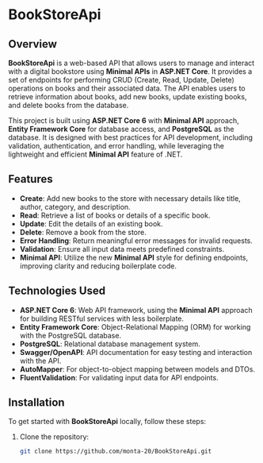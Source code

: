 # BookStoreApi

## Overview

**BookStoreApi** is a web-based API that allows users to manage and interact with a digital bookstore using **Minimal APIs** in **ASP.NET Core**. It provides a set of endpoints for performing CRUD (Create, Read, Update, Delete) operations on books and their associated data. The API enables users to retrieve information about books, add new books, update existing books, and delete books from the database.

This project is built using **ASP.NET Core 6** with **Minimal API** approach, **Entity Framework Core** for database access, and **PostgreSQL** as the database. It is designed with best practices for API development, including validation, authentication, and error handling, while leveraging the lightweight and efficient **Minimal API** feature of .NET.

## Features

- **Create**: Add new books to the store with necessary details like title, author, category, and description.
- **Read**: Retrieve a list of books or details of a specific book.
- **Update**: Edit the details of an existing book.
- **Delete**: Remove a book from the store.
- **Error Handling**: Return meaningful error messages for invalid requests.
- **Validation**: Ensure all input data meets predefined constraints.
- **Minimal API**: Utilize the new **Minimal API** style for defining endpoints, improving clarity and reducing boilerplate code.

## Technologies Used

- **ASP.NET Core 6**: Web API framework, using the **Minimal API** approach for building RESTful services with less boilerplate.
- **Entity Framework Core**: Object-Relational Mapping (ORM) for working with the PostgreSQL database.
- **PostgreSQL**: Relational database management system.
- **Swagger/OpenAPI**: API documentation for easy testing and interaction with the API.
- **AutoMapper**: For object-to-object mapping between models and DTOs.
- **FluentValidation**: For validating input data for API endpoints.

## Installation

To get started with **BookStoreApi** locally, follow these steps:

1. Clone the repository:
   ```bash
   git clone https://github.com/monta-20/BookStoreApi.git
